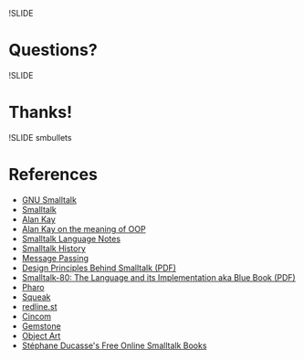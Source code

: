 !SLIDE

# Questions?

!SLIDE

# Thanks!

!SLIDE smbullets

# References

* [GNU Smalltalk](http://smalltalk.gnu.org/)
* [Smalltalk](http://en.wikipedia.org/wiki/Smalltalk)
* [Alan Kay](http://en.wikipedia.org/wiki/Alan_Kay)
* [Alan Kay on the meaning of OOP](http://userpage.fu-berlin.de/~ram/pub/pub_jf47ht81Ht/doc_kay_oop_en)
* [Smalltalk Language Notes](http://www.angelfire.com/tx4/cus/notes/smalltalk.html)
* [Smalltalk History](http://www.smalltalk.org/smalltalk/TheEarlyHistoryOfSmalltalk_Abstract.html)
* [Message Passing](http://en.wikipedia.org/wiki/Message_passing)
* [Design Principles Behind Smalltalk (PDF)](http://swiki.cs.colorado.edu/dlc-2006/uploads/116/Design%20Principles%20Behind%20Smalltalk.pdf)
* [Smalltalk\-80: The Language and its Implementation aka Blue Book (PDF)](http://wiki.squeak.org/squeak/64)
* [Pharo](http://pharo-project.org/)
* [Squeak](http://www.squeak.org/)
* [redline.st](http://redline.st/)
* [Cincom](http://www.cincomsmalltalk.com/main/)
* [Gemstone](http://www.gemstone.com/products/gemstone)
* [Object Art](http://www.object-arts.com)
* [Stéphane Ducasse's Free Online Smalltalk Books](http://stephane.ducasse.free.fr/FreeBooks/)
